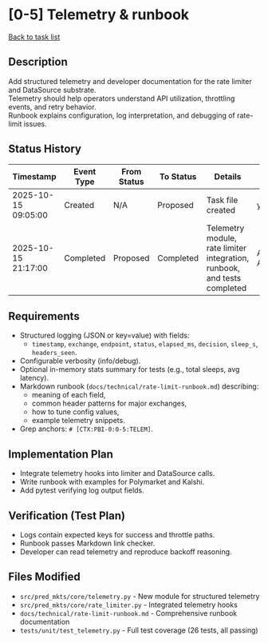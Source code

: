 # [0-5] Telemetry & runbook
[Back to task list](../tasks.md)

## Description
Add structured telemetry and developer documentation for the rate limiter and DataSource substrate.  
Telemetry should help operators understand API utilization, throttling events, and retry behavior.  
Runbook explains configuration, log interpretation, and debugging of rate-limit issues.

## Status History
| Timestamp | Event Type | From Status | To Status | Details | User |
|-----------|------------|-------------|-----------|---------|------|
| 2025-10-15 09:05:00 | Created | N/A | Proposed | Task file created | you |
| 2025-10-15 21:17:00 | Completed | Proposed | Completed | Telemetry module, rate limiter integration, runbook, and tests completed | AI Assistant |

## Requirements
- Structured logging (JSON or key=value) with fields:
  - `timestamp`, `exchange`, `endpoint`, `status`, `elapsed_ms`, `decision`, `sleep_s`, `headers_seen`.
- Configurable verbosity (info/debug).
- Optional in-memory stats summary for tests (e.g., total sleeps, avg latency).
- Markdown runbook (`docs/technical/rate-limit-runbook.md`) describing:
  - meaning of each field,
  - common header patterns for major exchanges,
  - how to tune config values,
  - example telemetry snippets.
- Grep anchors: `# [CTX:PBI-0:0-5:TELEM]`.

## Implementation Plan
- Integrate telemetry hooks into limiter and DataSource calls.
- Write runbook with examples for Polymarket and Kalshi.
- Add pytest verifying log output fields.

## Verification (Test Plan)
- Logs contain expected keys for success and throttle paths.
- Runbook passes Markdown link checker.
- Developer can read telemetry and reproduce backoff reasoning.

## Files Modified
- `src/pred_mkts/core/telemetry.py` - New module for structured telemetry
- `src/pred_mkts/core/rate_limiter.py` - Integrated telemetry hooks
- `docs/technical/rate-limit-runbook.md` - Comprehensive runbook documentation
- `tests/unit/test_telemetry.py` - Full test coverage (26 tests, all passing)
